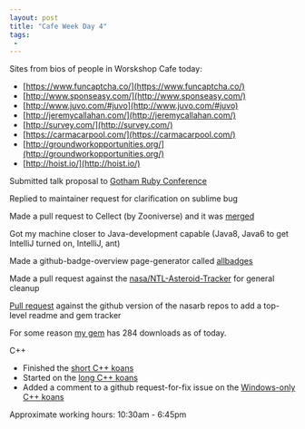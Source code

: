 ```yaml
---
layout: post
title: "Cafe Week Day 4"
tags:
 -
---
```


Sites from bios of people in Worskshop Cafe today:

-  [https://www.funcaptcha.co/](https://www.funcaptcha.co/)
-  [http://www.sponseasy.com/](http://www.sponseasy.com/)
-  [http://www.juvo.com/#juvo](http://www.juvo.com/#juvo)
-  [http://jeremycallahan.com/](http://jeremycallahan.com/)
-  [http://survey.com/](http://survey.com/)
-  [https://carmacarpool.com/](https://carmacarpool.com/)
-  [http://groundworkopportunities.org/](http://groundworkopportunities.org/)
-  [http://hoist.io/](http://hoist.io/)


Submitted talk proposal to [Gotham Ruby Conference](http://goruco.com/)

Replied to maintainer request for clarification on sublime bug

Made a pull request to Cellect (by Zooniverse) and it was [merged](https://github.com/zooniverse/Cellect/pull/42#event-251434185)

Got my machine closer to Java-development capable (Java8, Java6 to get IntelliJ turned on, IntelliJ, ant)

Made a github-badge-overview page-generator called [allbadges](https://github.com/compwron/allbadges)

Made a pull request against the [nasa/NTL-Asteroid-Tracker](https://github.com/nasa/NTL-Asteroid-Tracker/pull/1) for general cleanup

[Pull request](https://github.com/kleb/nasarb/pull/1) against the github version of the nasarb repos to add a top-level readme and gem tracker

For some reason [my gem](https://rubygems.org/gems/pair_see) has 284 downloads as of today.

C++

- Finished the [short C++ koans](https://github.com/compwron/CppKoans)
- Started on the [long C++ koans](https://github.com/compwron/cppkoans-2)
- Added a comment to a github request-for-fix issue on the [Windows-only C++ koans](https://github.com/bkleinen/CPPKoans)



Approximate working hours: 10:30am - 6:45pm

